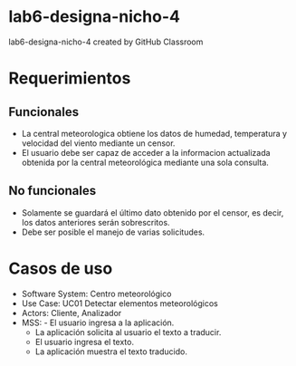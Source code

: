 # lab6-designa-nicho-4
lab6-designa-nicho-4 created by GitHub Classroom

# Requerimientos
## Funcionales
- La central meteorologica obtiene los datos de humedad, temperatura y velocidad del viento mediante un censor.
- El usuario debe ser capaz de acceder a la informacion actualizada obtenida por la central meteorológica mediante una sola consulta.

## No funcionales
- Solamente se guardará el último dato obtenido por el censor, es decir, los datos anteriores serán sobrescritos.
- Debe ser posible el manejo de varias solicitudes.

# Casos de uso
- Software System: Centro meteorológico
- Use Case: UC01 Detectar elementos meteorológicos
- Actors: Cliente, Analizador
- MSS: - El usuario ingresa a la aplicación.
   - La aplicación solicita al usuario el texto a traducir.
   - El usuario ingresa el texto.
   - La aplicación muestra el texto traducido.


